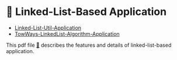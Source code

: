 # 🔗 Linked-List-Based Application
- [Linked-List-Util-Application](LinkedList-UtilApplication)
- [TowWays-LinkedList-Algorithm-Application](Two-Way-LinkedListApplication)
  
This pdf file [📁](https://github.com/user-attachments/files/21710110/ArrayApplication.pdf) describes the features and details of linked-list-based application.
